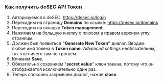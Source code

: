 ### Как получить deSEC API Токен
1. Авторизуемся в deSEC: https://desec.io/login
2. Переходим на страницу **Domains** по ссылке: https://desec.io/domains
3. Переходим на вкладку **Token management**.
4. Нажимаем на большую кнопку с плюсом в правом верхнем углу страницы.
5. Должен был появиться **"Generate New Token"** диалог. Вводим любое имя токена в **Token name**. *Advanced settings* необязательны, так что ничего там не трогаем.
6. Кликаем **Save**.
7. Обязательно сохраняем "**secret value**" ключ токена, потому что он отображается исключительно один раз.
8. Теперь спокойно закрываем диалог, нажав **close**.